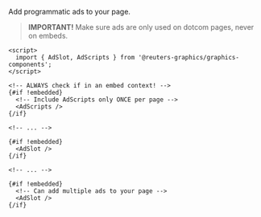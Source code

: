 Add programmatic ads to your page.

> **IMPORTANT!** Make sure ads are only used on dotcom pages, never on embeds.

```svelte
<script>
  import { AdSlot, AdScripts } from '@reuters-graphics/graphics-components';
</script>

<!-- ALWAYS check if in an embed context! -->
{#if !embedded}
  <!-- Include AdScripts only ONCE per page -->
  <AdScripts />
{/if}

<!-- ... -->

{#if !embedded}
  <AdSlot />
{/if}

<!-- ... -->

{#if !embedded}
  <!-- Can add multiple ads to your page -->
  <AdSlot />
{/if}
```

